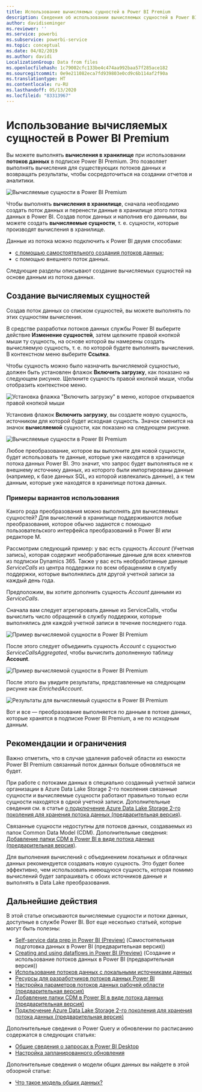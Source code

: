 ```yaml
---
title: Использование вычисляемых сущностей в Power BI Premium
description: Сведения об использовании вычисляемых сущностей в Power BI Premium
author: davidiseminger
ms.reviewer: ''
ms.service: powerbi
ms.subservice: powerbi-service
ms.topic: conceptual
ms.date: 04/02/2019
ms.author: davidi
LocalizationGroup: Data from files
ms.openlocfilehash: 1c79002cfc133be4c474aa992baa57f285ace182
ms.sourcegitcommit: 0e9e211082eca7fd939803e0cd9c6b114af2f90a
ms.translationtype: HT
ms.contentlocale: ru-RU
ms.lasthandoff: 05/13/2020
ms.locfileid: "83313967"
---
```

# <a name="using-computed-entities-on-power-bi-premium"></a>Использование вычисляемых сущностей в Power BI Premium

Вы можете выполнять **вычисления в хранилище** при использовании **потоков данных** в подписке Power BI Premium. Это позволяет выполнять вычисления для существующих потоков данных и возвращать результаты, чтобы сосредоточиться на создании отчетов и аналитики. 

![Вычисляемые сущности в Power BI Premium](media/service-dataflows-computed-entities-premium/computed-entities-premium_00.png)

Чтобы выполнять **вычисления в хранилище**, сначала необходимо создать поток данных и перенести данные в хранилище этого потока данных в Power BI. Создав поток данных и наполнив его данными, вы можете создать **вычисляемые сущности**, т. е. сущности, которые производят вычисления в хранилище. 

Данные из потока можно подключить к Power BI двумя способами:

* [с помощью самостоятельного создания потоков данных](service-dataflows-create-use.md);
* с помощью внешнего поток данных.

Следующие разделы описывают создание вычисляемых сущностей на основе данным из потока данных.

## <a name="how-to-create-computed-entities"></a>Создание вычисляемых сущностей 

Создав поток данных со списком сущностей, вы можете выполнять по этих сущностям вычисления.

В средстве разработки потоков данных службы Power BI выберите действие **Изменение сущностей**, затем щелкните правой кнопкой мыши ту сущность, на основе которой вы намерены создать вычисляемую сущность, т. е. по которой будете выполнять вычисления. В контекстном меню выберите **Ссылка**.

Чтобы сущность можно было назначить вычисляемой сущностью, должен быть установлен флажок **Включить загрузку**, как показано на следующем рисунке. Щелкните сущность правой кнопкой мыши, чтобы отобразить контекстное меню.

![Установка флажка "Включить загрузку" в меню, которое открывается правой кнопкой мыши](media/service-dataflows-computed-entities-premium/computed-entities-premium_01.png)

Установив флажок **Включить загрузку**, вы создаете новую сущность, источником для которой будет исходная сущность. Значок сменится на значок **вычисляемой** сущности, как показано на следующем рисунке.

![Вычисляемые сущности в Power BI Premium](media/service-dataflows-computed-entities-premium/computed-entities-premium_00.png)

Любое преобразование, которое вы выполните для новой сущности, будет использовать те данные, которые уже находятся в хранилище потока данных Power BI. Это значит, что запрос будет выполняться не к внешнему источнику данных, из которого были импортированы данные (например, к базе данных SQL, из которой извлекались данные), а к тем данным, которые уже находятся в хранилище потока данных.

### <a name="example-use-cases"></a>Примеры вариантов использования
Какого рода преобразования можно выполнять для вычисляемых сущностей? Для вычислений в хранилище поддерживаются любые преобразования, которое обычно задаются с помощью пользовательского интерфейса преобразований в Power BI или редакторе M. 

Рассмотрим следующий пример: у вас есть сущность *Account* (Учетная запись), которая содержит необработанные данные для всех клиентов из подписки Dynamics 365. Также у вас есть необработанные данные *ServiceCalls* из центра поддержки по всем обращениям в службу поддержки, которые выполнялись для другой учетной записи за каждый день года.

Предположим, вы хотите дополнить сущность *Account* данными из *ServiceCalls*. 

Сначала вам следует агрегировать данные из ServiceCalls, чтобы вычислить число обращений в службу поддержки, которые выполнялись для каждой учетной записи в течение последнего года. 

![Пример вычисляемой сущности в Power BI Premium](media/service-dataflows-computed-entities-premium/computed-entities-premium_02.png)

После этого следует объединить сущность *Account* с сущностью *ServiceCallsAggregated*, чтобы вычислить дополненную таблицу **Account**.

![Пример вычисляемой сущности в Power BI Premium](media/service-dataflows-computed-entities-premium/computed-entities-premium_03.png)

После этого вы увидите результаты, представленные на следующем рисунке как *EnrichedAccount*.

![Результаты для вычисляемый сущности в Power BI Premium](media/service-dataflows-computed-entities-premium/computed-entities-premium_04.png)

Вот и все — преобразование выполняется по данным в потоке данных, которые хранятся в подписке Power BI Premium, а не по исходным данным.

## <a name="considerations-and-limitations"></a>Рекомендации и ограничения

Важно отметить, что в случае удаления рабочей области из емкости Power BI Premium связанный поток данных больше обновляться не будет. 

При работе с потоками данных в специально созданный учетной записи организации в Azure Data Lake Storage 2-го поколения связанные сущности и вычисляемые сущности работают правильно только если сущности находятся в одной учетной записи. Дополнительные сведения см. в статье [ о подключение Azure Data Lake Storage 2-го поколения для хранения потока данных (предварительная версия)](service-dataflows-connect-azure-data-lake-storage-gen2.md).

Связанные сущности недоступны для потоков данных, создаваемых из папок Common Data Model (CDM). Дополнительные сведения: [Добавление папки CDM в Power BI в виде потока данных (предварительная версия)](service-dataflows-add-cdm-folder.md).

Для выполнения вычислений с объединением локальных и облачных данных рекомендуется создавать новую сущность. Это будет более эффективно, чем использовать имеющуюся сущность, которая помимо вычислений будет запрашивать с обоих источников данные и выполнять в Data Lake преобразования.

## <a name="next-steps"></a>Дальнейшие действия

В этой статье описываются вычисляемые сущности и потоки данных, доступные в службе Power BI. Вот еще несколько статьей, которые могут быть полезны:

* [Self-service data prep in Power BI (Preview)](service-dataflows-overview.md) (Самостоятельная подготовка данных в Power BI (предварительная версия))
* [Creating and using dataflows in Power BI (Preview)](service-dataflows-create-use.md) (Создание и использование потоков данных в Power BI (предварительная версия))
* [Использование потоков данных с локальными источниками данных](service-dataflows-on-premises-gateways.md)
* [Ресурсы для разработчиков потоков данных Power BI](service-dataflows-developer-resources.md)
* [Настройка параметров потоков данных рабочей области (предварительная версия)](service-dataflows-configure-workspace-storage-settings.md)
* [Добавление папки CDM в Power BI в виде потока данных (предварительная версия)](service-dataflows-add-cdm-folder.md)
* [Подключение Azure Data Lake Storage 2-го поколения для хранения потока данных (предварительная версия)](service-dataflows-connect-azure-data-lake-storage-gen2.md)

Дополнительные сведения о Power Query и обновлении по расписанию содержатся в следующих статьях:
* [Общие сведения о запросах в Power BI Desktop](desktop-query-overview.md)
* [Настройка запланированного обновления](../connect-data/refresh-scheduled-refresh.md)

Дополнительные сведения о модели общих данных вы найдете в этой обзорной статье:
* [Что такое модель общих данных?](https://docs.microsoft.com/powerapps/common-data-model/overview)
